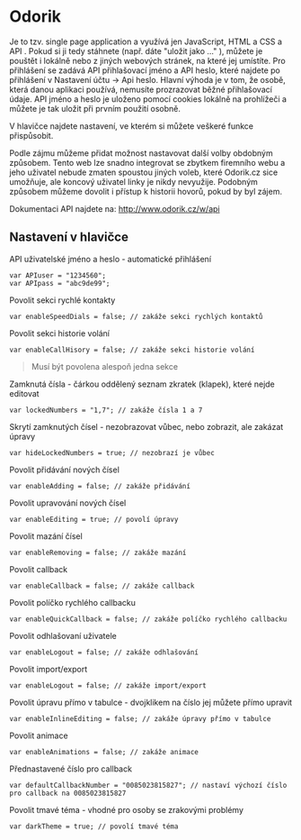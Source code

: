 # Odorik
Je to tzv. single page application a využívá jen JavaScript, HTML a CSS a API . Pokud si ji tedy stáhnete (např. dáte "uložit jako ..." ), můžete je pouštět i lokálně nebo z jiných webových stránek, na které jej umístíte.
Pro přihlášení se zadává API přihlašovací jméno a API heslo, které najdete po přihlášení v Nastavení účtu -> Api heslo.
Hlavní výhoda je v tom, že osobě, která danou aplikaci používá, nemusíte prozrazovat běžné přihlašovací údaje. API jméno a heslo je uloženo pomocí cookies lokálně na prohlížeči a můžete je tak uložit při prvním použití osobně.

V hlavičce najdete nastavení, ve kterém si můžete veškeré funkce přispůsobit.

Podle zájmu můžeme přidat možnost nastavovat další volby obdobným způsobem. Tento web lze snadno integrovat se zbytkem firemního webu a jeho uživatel nebude zmaten spoustou jiných voleb, které Odorik.cz sice umožňuje, ale koncový uživatel linky je nikdy nevyužije. Podobným způsobem můžeme dovolit i přístup k historii hovorů, pokud by byl zájem.

Dokumentaci API najdete na: http://www.odorik.cz/w/api

## Nastavení v hlavičce
API uživatelské jméno a heslo - automatické přihlášení

    var APIuser = "1234560";
    var APIpass = "abc9de99";
  
Povolit sekci rychlé kontakty

    var enableSpeedDials = false; // zakáže sekci rychlých kontaktů

Povolit sekci historie volání

    var enableCallHisory = false; // zakáže sekci historie volání

>Musí být povolena alespoň jedna sekce

Zamknutá čísla - čárkou oddělený seznam zkratek (klapek), které nejde editovat

    var lockedNumbers = "1,7"; // zakáže čísla 1 a 7

Skrytí zamknutých čísel - nezobrazovat vůbec, nebo zobrazit, ale zakázat úpravy

    var hideLockedNumbers = true; // nezobrazí je vůbec 
    
Povolit přidávání nových čísel

    var enableAdding = false; // zakáže přidávání

Povolit upravování nových čísel

    var enableEditing = true; // povolí úpravy

Povolit mazání čísel

    var enableRemoving = false; // zakáže mazání

Povolit callback

    var enableCallback = false; // zakáže callback

Povolit políčko rychlého callbacku

    var enableQuickCallback = false; // zakáže políčko rychlého callbacku

Povolit odhlašovaní uživatele

    var enableLogout = false; // zakáže odhlašování

Povolit import/export

    var enableLogout = false; // zakáže import/export

Povolit úpravu přímo v tabulce - dvojklikem na číslo jej můžete přímo upravit

    var enableInlineEditing = false; // zakáže úpravy přímo v tabulce

Povolit animace

    var enableAnimations = false; // zakáže animace

Přednastavené číslo pro callback

    var defaultCallbackNumber = "0085023815827"; // nastaví výchozí číslo pro callback na 0085023815827

Povolit tmavé téma - vhodné pro osoby se zrakovými problémy

    var darkTheme = true; // povolí tmavé téma
